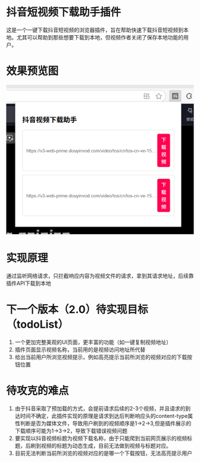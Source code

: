 # 抖音短视频下载助手插件
这是一个一键下载抖音短视频的浏览器插件，旨在帮助快速下载抖音短视频到本地。尤其可以帮助到那些想要下载到本地，但视频作者关闭了保存本地功能的用户。

# 效果预览图
![效果预览](./img/效果预览.png)

# 实现原理
通过监听网络请求，只拦截响应内容为视频文件的请求，拿到其请求地址，后续靠插件API下载到本地

# 下一个版本（2.0）待实现目标（todoList）
1. 一个更加完整美观的UI页面，更丰富的功能（如一键复制视频地址）
2. 插件页面显示视频名称，当前用的是视频访问地址所代替
3. 给出当前用户所浏览视频提示，例如高亮提示当前所浏览的视频对应的下载按钮位置

# 待攻克的难点
1. 由于抖音采取了预加载的方式，会提前请求后续的2-3个视频，并且请求的到达时间不确定，此插件实现的原理是请求到达后判断响应头的content-type属性判断是否为媒体文件，导致用户刷到的视频顺序是1->2->3,但是插件展示的下载顺序可能为1->3->2，导致下载错误视频问题
2. 要实现以抖音视频标题为视频下载名称，由于只能爬到当前网页展示的视频标题，后刷到视频的标题为动态生成，目前无法做到视频与标题对应。
3. 目前无法判断当前所浏览的视频对应的是哪一个下载按钮，无法高亮提示用户